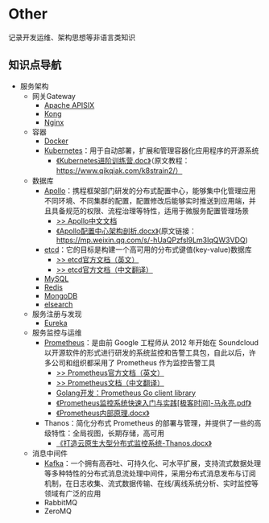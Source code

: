 # Other

记录开发运维、架构思想等非语言类知识

## 知识点导航

- 服务架构
    - 网关Gateway
        - [Apache APISIX](服务架构/网关Gateway/Apache%20APISIX/README.md)
        - [Kong]()
        - [Nginx]()
    - 容器
        - [Docker]()
        - [Kubernetes](服务架构/容器/Kubernetes/README.md)：用于自动部署，扩展和管理容器化应用程序的开源系统
            - [《Kubernetes进阶训练营.doc》](服务架构/容器/Kubernetes/Kubernetes进阶.docx)（原文教程：https://www.qikqiak.com/k8strain2/）
    - 数据库
        - [Apollo](服务架构/数据库/Apollo配置中心/README.md)：携程框架部门研发的分布式配置中心，能够集中化管理应用不同环境、不同集群的配置，配置修改后能够实时推送到应用端，并且具备规范的权限、流程治理等特性，适用于微服务配置管理场景
          - [>> Apollo中文文档](https://www.apolloconfig.com/#/zh/README) 
          - [《Apollo配置中心架构剖析.docx》](服务架构/数据库/Apollo配置中心/Apollo配置中心架构剖析.docx)(原文链接：https://mp.weixin.qq.com/s/-hUaQPzfsl9Lm3IqQW3VDQ)
        - [etcd](服务架构/数据库/etcd分布式键值对存储系统/README.md)：它的目标是构建一个高可用的分布式键值(key-value)数据库
          - [>> etcd官方文档（英文）](https://etcd.io/docs/)
          - [>> etcd官方文档（中文翻译）](https://doczhcn.gitbook.io/etcd/)
        - [MySQL]()
        - [Redis]()
        - [MongoDB]()
        - [elsearch]()
    - 服务注册与发现
        - [Eureka]()
    - 服务监控与运维
        - [Prometheus](服务架构/服务监控与运维/Promethues/README.md)：是由前 Google 工程师从 2012 年开始在 Soundcloud 以开源软件的形式进行研发的系统监控和告警工具包，自此以后，许多公司和组织都采用了 Prometheus 作为监控告警工具
            - [>> Prometheus官方文档（英文）](https://prometheus.io/docs)
            - [>> Prometheus文档（中文翻译）](https://prometheus.fuckcloudnative.io/)
            - [Golang开发：Prometheus Go client library](https://pkg.go.dev/github.com/prometheus/client_golang)
            - [《Prometheus监控系统快速入门与实践[极客时间]-马永亮.pdf》](服务架构/服务监控与运维/Promethues/Prometheus监控系统快速入门与实践%5B极客时间%5D-马永亮.pdf)
            - [《Prometheus内部原理.docx》](服务架构/服务监控与运维/Promethues/Prometheus内部原理.docx)
        - Thanos：简化分布式 Prometheus 的部署与管理，并提供了一些的高级特性：全局视图，长期存储，高可用
            - [《打造云原生大型分布式监控系统-Thanos.docx》](服务架构/服务监控与运维/Thanos/打造云原生大型分布式监控系统-Thanos.docx)
    - 消息中间件
        - [Kafka](服务架构/消息中间件/Kafka/README.md)：一个拥有高吞吐、可持久化、可水平扩展，支持流式数据处理等多种特性的分布式消息流处理中间件，采用分布式消息发布与订阅机制，在日志收集、流式数据传输、在线/离线系统分析、实时监控等领域有广泛的应用
        - RabbitMQ
        - ZeroMQ
